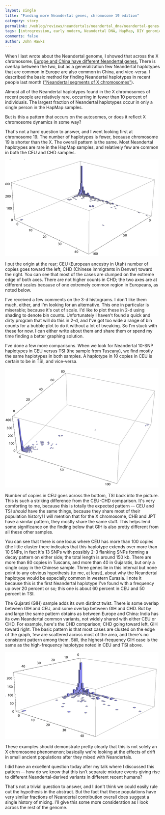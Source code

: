 ```yaml
---
layout: single 
title: "Finding more Neandertal genes, chromosome 19 edition" 
category: story
permalink: /weblog/reviews/neandertals/neandertal_dna/neandertal-genes-chromosome-19-2011.html
tags: [introgression, early modern, Neandertal DNA, HapMap, DIY genomics] 
comments: false 
author: John Hawks 
---
```


When I last wrote about the Neandertal genome, I showed that across the X chromosome, <a href="http://johnhawks.net/weblog/reviews/neandertals/neandertal_dna/europe-china-neandertal-comparisons-2011.html">Europe and China have different Neandertal genes.</a> There is overlap between the two, but as a generalization few Neandertal haplotypes that are common in Europe are also common in China, and vice-versa. I described the basic method for finding Neandertal haplotypes in recent people last month (<a href="http://johnhawks.net/weblog/reviews/neandertals/neandertal_dna/neandertal-genes-x-chromosome-hapmap-2011.html">"Neandertal segments of X chromosomes"</a>). 

Almost all of the Neandertal haplotypes found in the X chromosomes of recent people are relatively rare, occurring in fewer than 10 percent of individuals. The largest fraction of Neandertal haplotypes occur in only a single person in the HapMap samples. 

But is this a pattern that occurs on the autosomes, or does it reflect X chromosome dynamics in some way? 

That's not a hard question to answer, and I went looking first at chromosome 19. The number of haplotypes is fewer, because chromosome 19 is shorter than the X. The overall pattern is the same. Most Neandertal haplotypes are rare in the HapMap samples, and relatively few are common in both the CEU and CHD samples.

<div class="middle-picture">
<img src="/graphics/ceu-chd-chromosome-19-neandertal-haps-2011.png" width="500" height="315" alt="Neandertal haplotypes on chromosome 19 histogram in CEU and CHD HapMap samples" />
</div>


I put the origin at the rear; CEU (European ancestry in Utah) number of copies goes toward the left, CHD (Chinese immigrants in Denver) toward the right. You can see that most of the cases are clumped on the extreme edge of both axes. There are not higher counts in CHD; the two axes are at different scales because of one extremely common region in Europeans, as noted below. 

I've received a few comments on the 3-d histograms. I don't like them much, either, and I'm looking for an alternative. This one in particular is miserable; because it's out of scale. I'd like to plot these in 2-d using shading to denote bin counts. Unfortunately I haven't found a quick and dirty program that will do this in 2-d, and I've got too wide a range of bin counts for a bubble plot to do it without a lot of tweaking. So I'm stuck with these for now. I can either write about them and share them or spend my time finding a better graphing solution. 



I've done a few more comparisons. When we look for Neandertal 10-SNP haplotypes in CEU versus TSI (the sample from Tuscany), we find mostly the same haplotypes in both samples. A haplotype in 10 copies in CEU is certain to be in TSI, and vice-versa. 

<div class="middle-picture">
<img src="/graphics/ceu-tsi-chromosome-19-neandertal-haps-2011.png" width="500" height="389" alt="Neandertal haplotypes on chromosome 19 histogram in CEU and TSI HapMap samples" />
</div>

Number of copies in CEU goes across the bottom, TSI back into the picture. This is such a striking difference from the CEU-CHD comparison. It's very comforting to me, because this is totally the expected pattern -- CEU and TSI <i>should</i> have the same things, because they share most of their population history! I will mention that for the X chromosome, CHB and JPT have a similar pattern, they mostly share the same stuff. This helps lend some significance on the finding below that GIH is also pretty different from all these other samples. 

You can see that there is one locus where CEU has more than 100 copies (the little cluster there indicates that this haplotype extends over more than 10 SNPs, in fact it's 13 SNPs with possibly 2-3 flanking SNPs forming a decay pattern on either side; the total length is around 150 kb. There are more than 80 copies in Tuscans, and more than 40 in Gujaratis, but only a single copy in the Chinese sample. Three genes lie in this interval but none point to any obvious hypothesis (to me, at least), about why the Neandertal haplotype would be especially common in western Eurasia. I note it because this is the first Neandertal haplotype I've found with a frequency up over 20 percent or so; this one is about 60 percent in CEU and 50 percent in TSI. 

The Gujarati (GIH) sample adds its own distinct twist. There is some overlap between GIH and CEU, and some overlap between GIH and CHD. But by and large the same pattern obtains as between Europe and China: India has its own Neandertal common variants, not widely shared with either CEU or CHD. For example, here's the CHD comparison; CHD going toward left, GIH toward right. The basic pattern is that most cases are clusted on the edge of the graph, few are scattered across most of the area, and there's no consistent pattern among them. Still, the highest-frequency GIH case is the same as the high-frequency haplotype noted in CEU and TSI above. 

<div class="middle-picture">
<img src="/graphics/chd-gih-chromosome-19-neandertal-haps-2011.png" width="500" height="283" alt="Neandertal haplotypes on chromosome 19 histogram in CHD and GIH samples" />
</div>

These examples should demonstrate pretty clearly that this is not solely an X chromosome phenomenon; basically we're looking at the effects of drift in small ancient populations after they mixed with Neandertals. 

I did have an excellent question today after my talk where I discussed this pattern -- how do we know that this isn't separate mixture events giving rise to different Neandertal-derived variants in different recent humans? 

That's not a trivial question to answer, and I don't think we could easily rule out the hypothesis in the abstract. But the fact that these populations have very similar fractions of Neandertal contribution overall does suggest a single history of mixing. I'll give this some more consideration as I look across the rest of the genome. 



